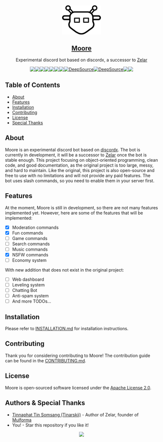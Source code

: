 <p align="center">
  <a href="https://moore.mulforma.space/">
    <img src="assets/moore.png" width="128" />
    <h2 align="center">
      Moore
    </h2>
  </a>
  <p align="center">
    Experimental discord bot based on discordx, a successor to <a href="https://zelar.mulforma.space">Zelar</a>
  </p>
  <div style="display: flex; flex-wrap: wrap; justify-items: center; justify-content: center">
    <img src="https://wakatime.com/badge/user/5cb7cd14-ac7e-4fc0-9f81-6036760cb6a3/project/43c4defc-5916-4bc2-aca5-0683f99c9e2d.svg" />
    <a href="https://github.com/Mulforma/Moore/pulse"><img src="https://img.shields.io/github/commit-activity/m/badges/shields" /></a>
    <a href="https://www.codefactor.io/repository/github/Mulforma/Moore"><img src="https://www.codefactor.io/repository/github/Mulforma/Moore/badge" /></a>
    <img src="https://img.shields.io/node/v/discord.js?style=plastic" />
    <img src="https://img.shields.io/github/license/Mulforma/Moore" />   
    <img src="https://img.shields.io/github/languages/top/Mulforma/Moore" />
    <a href="https://tinvv.tech/discord/"><img src="https://img.shields.io/discord/828842616442454066" /></a>
    <a href="https://deepsource.io/gh/Mulforma/Moore/?ref=repository-badge}" target="_blank"><img alt="DeepSource" title="DeepSource" src="https://deepsource.io/gh/Mulforma/Moore.svg/?label=active+issues&show_trend=true&token=QMU7qTxWjqwrQ5m1G50_SD5C"/></a>
    <a href="https://deepsource.io/gh/Mulforma/Moore/?ref=repository-badge}" target="_blank"><img alt="DeepSource" title="DeepSource" src="https://deepsource.io/gh/Mulforma/Moore.svg/?label=resolved+issues&show_trend=true&token=QMU7qTxWjqwrQ5m1G50_SD5C"/></a>
    <a href="/.github/CODE_OF_CONDUCT.md"><img src="https://img.shields.io/badge/Contributor%20Covenant-2.1-4baaaa.svg" /></a>
    <img src="https://img.shields.io/badge/code_style-prettier-ff69b4.svg?style=plastic" />
  </div>
</p>

## Table of Contents
- [About](#about)
- [Features](#features)
- [Installation](#installation)
- [Contributing](#contributing)
- [License](#license)
- [Special Thanks](#special-thanks)

## About
Moore is an experimental discord bot based on [discordx](https://discordx.js.org).
The bot is currently in development, it will be a successor to [Zelar](https://zelar.mulforma.space) once
the bot is stable enough.
This project focusing on object-oriented programming, clean code, and good documentation, as
the original project is too large, messy, and hard to maintain.
Like the original, this project is also open-source and free to use with no limitations and will not
provide any paid features. The bot uses slash commands, so you need to enable them in your server first.

## Features
At the moment, Moore is still in development, so there are not many features implemented yet.
However, here are some of the features that will be implemented:
- [x] Moderation commands
- [x] Fun commands
- [ ] Game commands
- [ ] Search commands
- [ ] Music commands
- [x] NSFW commands
- [ ] Economy system

With new addition that does not exist in the original project:

- [ ] Web dashboard
- [ ] Leveling system
- [ ] Chatting Bot
- [ ] Anti-spam system
- [ ] And more TODOs...

## Installation
Please refer to [INSTALLATION.md](/INSTALLATION.md) for installation instructions.

## Contributing
Thank you for considering contributing to Moore! The contribution guide can be found in the [CONTRIBUTING.md](/.github/CONTRIBUTING.md).

## License
Moore is open-sourced software licensed under the [Apache License 2.0](/LICENSE).

## Authors & Special Thanks

- [Tinnaphat Tin Somsang (Tinarskii)](https://www.tinarskii.com) - Author of Zelar, founder of [Mulforma](https://mulforma.space)
- You! - Star this repository if you like it!

<p align="center">
    <a href="https://mulforma.space/"><img src="https://i.ibb.co/rdNwHF9/MAINTAINED-BY-MULFORMA.png"></a>
</p>
